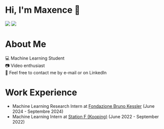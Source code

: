 # Hi, I'm Maxence 👋

[![](https://img.shields.io/badge/LinkedIn-0077B5?style=for-the-badge&logo=linkedin&logoColor=white)](https://www.linkedin.com/in/maxence-lasbordes/) [![](https://img.shields.io/badge/Website-black?style=for-the-badge&logo=GitHub&logoColor=white)](https://maxlsb.github.io/)

# About Me

💻 Machine Learning Student <br>📷 Video enthusiast<br>💬 Feel free to contact me by e-mail or on LinkedIn

# Work Experience

- Machine Learning Research Intern at [Fondazione Bruno Kessler](https://www.fbk.eu/en/) (June 2024 - Septembre 2024)
- Machine Learning Intern at [Station F (Kooping)](https://stationf.co/) (June 2022 - September 2022)
